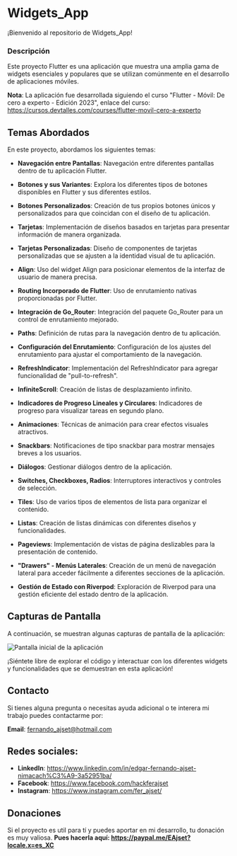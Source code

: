 # Widgets_App
¡Bienvenido al repositorio de Widgets_App!

### Descripción
Este proyecto Flutter es una aplicación que muestra una amplia gama de widgets esenciales y populares que se utilizan comúnmente en el desarrollo de aplicaciones móviles.

**Nota**: La aplicación fue desarrollada siguiendo el curso "Flutter - Móvil: De cero a experto - Edición 2023", enlace del curso: https://cursos.devtalles.com/courses/flutter-movil-cero-a-experto


## Temas Abordados
En este proyecto, abordamos los siguientes temas:

- **Navegación entre Pantallas**: Navegación entre diferentes pantallas dentro de tu aplicación Flutter.

- **Botones y sus Variantes**: Explora los diferentes tipos de botones disponibles en Flutter y sus diferentes estilos.

- **Botones Personalizados**: Creación de tus propios botones únicos y personalizados para que coincidan con el diseño de tu aplicación.

- **Tarjetas**: Implementación de diseños basados en tarjetas para presentar información de manera organizada.

- **Tarjetas Personalizadas**: Diseño de componentes de tarjetas personalizadas que se ajusten a la identidad visual de tu aplicación.

- **Align**: Uso del widget Align para posicionar elementos de la interfaz de usuario de manera precisa.

- **Routing Incorporado de Flutter**: Uso de enrutamiento nativas proporcionadas por Flutter.

- **Integración de Go_Router**: Integración del paquete Go_Router para un control de enrutamiento mejorado.

- **Paths**: Definición de rutas para la navegación dentro de tu aplicación.

- **Configuración del Enrutamiento**: Configuración de los ajustes del enrutamiento para ajustar el comportamiento de la navegación.

- **RefreshIndicator**: Implementación del RefreshIndicator para agregar funcionalidad de "pull-to-refresh".

- **InfiniteScroll**: Creación de listas de desplazamiento infinito.

- **Indicadores de Progreso Lineales y Circulares**: Indicadores de progreso para visualizar tareas en segundo plano.

- **Animaciones**: Técnicas de animación para crear efectos visuales atractivos.

- **Snackbars**: Notificaciones de tipo snackbar para mostrar mensajes breves a los usuarios.

- **Diálogos**: Gestionar diálogos dentro de la aplicación.

- **Switches, Checkboxes, Radios**: Interruptores interactivos y controles de selección.

- **Tiles**: Uso de varios tipos de elementos de lista para organizar el contenido.

- **Listas**: Creación de listas dinámicas con diferentes diseños y funcionalidades.

- **Pageviews**: Implementación de vistas de página deslizables para la presentación de contenido.

- **"Drawers" - Menús Laterales**: Creación de un menú de navegación lateral para acceder fácilmente a diferentes secciones de la aplicación.

- **Gestión de Estado con Riverpod**: Exploración de Riverpod para una gestión eficiente del estado dentro de la aplicación.


## Capturas de Pantalla

A continuación, se muestran algunas capturas de pantalla de la aplicación:

![Pantalla inicial de la aplicación](https://resourcesdev.blob.core.windows.net/resources-web/proyectos/widget1.jpg)

¡Siéntete libre de explorar el código y interactuar con los diferentes widgets y funcionalidades que se demuestran en esta aplicación!

## Contacto
Si tienes alguna pregunta o necesitas ayuda adicional o te interera mi trabajo puedes contactarme por:

**Email**: fernando_ajset@hotmail.com

## Redes sociales:
- **LinkedIn**: https://www.linkedin.com/in/edgar-fernando-ajset-nimacach%C3%A9-3a52951ba/
- **Facebook**: https://www.facebook.com/hackferajset
- **Instagram**: https://www.instagram.com/fer_ajset/

## Donaciones
Si el proyecto es util para tí y puedes aportar en mi desarrollo, tu donación es muy valiosa.
**Pues hacerla aquí: https://paypal.me/EAjset?locale.x=es_XC**